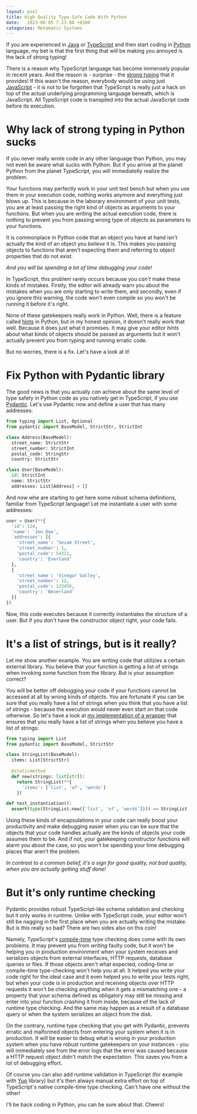 ```yaml
---
layout: post
title: High Quality Type-Safe Code With Python
date:   2023-06-05 7.23.00 +0300
categories: Metamatic Systems
---
```


If you are experienced in [Java](https://en.wikipedia.org/wiki/Java_%28programming_language%29) or 
[TypeScript](https://en.wikipedia.org/wiki/TypeScript) and then start coding
in [Python](https://en.wikipedia.org/wiki/Python_%28programming_language_%28) language, my bet is that the first thing that will be making
you annoyed is the lack of strong typing!

There is a reason why TypeScript language has become immensely popular
in recent years. And the reason is - surprise - the [strong typing](https://en.wikipedia.org/wiki/Strong_and_weak_typing) that it 
provides! If this wasn't the reason, everybody would be using just [JavaScript](https://en.wikipedia.org/wiki/JavaScript) -
it is not to be forgotten that TypeScript is really just a hack
on top of the actual underlying programming language beneath, which is JavaScript.
All TypeScript code is transpiled into the actual JavaScript code before its execution.

# Why lack of strong typing in Python sucks

If you never really wrote code in any other language than Python,
you may not even be aware what sucks with Python. But if you arrive at the planet
Python from the planet TypeScript, you will immediatelly realize the problem.

Your functions may perfectly work in your unit test bench but when you
use them in your execution code, nothing works anymore and everything just
blows up. This is because in the laborary environment of your unit tests,
you are at least passing the right kind of objects as arguments to 
your functions. But when you are writing the actual execution code, 
there is nothing to prevent you from passing wrong type of objects as
parameters to your functions. 

It is commonplace in Python code that an object you have at hand isn't actually 
the kind of an object you *believe* it is. This makes you passing objects 
to functions that aren't expecting them and referring to object properties that do not exist. 

*And you will be spending a lot of time debugging your code!*

In TypeScript, this problem rarely occurs because you *can't* make these kinds of mistakes. Firstly, the editor
will already warn you about the mistakes when you are only starting to write
them, and secondly, even if you ignore this warning, the code won't even 
compile so you won't be running it before it's right. 

None of these gatekeepers really work in Python. Well, there is a feature
called [hints](https://docs.python.org/3/library/typing.html) in Python, 
but in my honest opinion, it doesn't really work that well. Because
it does just what it promises. It may give your editor *hints* about
what kinds of objects should be passed as arguments but it won't actually prevent
you from typing and running erratic code.  

But no worries, there is a fix. Let's have a look at it!

# Fix Python with Pydantic library

The good news is that you actually *can* achieve about the same level
of type safety in Python code as you natively get in TypeScript, if you use
[Pydantic](https://pydantic.dev/). Let's use Pydantic now and define 
a user that has many addresses:

```python
from typing import List, Optional
from pydantic import BaseModel, StrictStr, StrictInt

class Address(BaseModel):
  street_name: StrictStr
  street_number: StrictInt
  postal_code: StringStr
  country: StrictStr

class User(BaseModel):
  id: StrictInt
  name: StrictStr
  addresses: List[Address] = []
```

And *now* whe are starting to get here some robust schema definitions,
familiar from TypeScript language! Let me instantiate a user with 
some addresses:

```python
user = User(**{
  'id': 124,
  'name': 'Jon Doe',
  'addresses': [{
    'street_name': 'Sesam Street',
    'street_number': 1,
    'postal_code': 54321,
    'country': 'Everland'
  },
  {
    'street_name': 'Vinegar Valley',
    'street_number': 12,
    'postal_code': 123456,
    'country': 'Neverland'
  }]
})
```

Now, this code executes because it correctly instantiates the structure
of a user. But if you don't have the constructor object right, your
code fails.

# It's a list of strings, but is it really?

Let me show another example. You are writing code that utilizies a certain
external library. You believe that your function is getting a list of strings
when invoking some function from the library. But is your assumption correct?

You will be better off debugging your code if your functions cannot be accessed
at all by wrong kinds of objects.  You are fortunate if you can be sure
that you really have a list of strings when you think that you have a list of strings - 
because the execution would never even start on that code otherwise. So let's have a look at [my
implementation of a wrapper](https://github.com/develprr/gensim-utility/blob/main/src/stringlist.py) 
that ensures that you really have a list of strings when you believe you have a list of strings:

```python
from typing import List
from pydantic import BaseModel, StrictStr

class StringList(BaseModel):
  items: List[StrictStr]
  
  @staticmethod
  def new(strings: list[str]):
    return StringList(**{
      'items': ['list', 'of', 'words']
    })

def test_instantiation():
  assert(type(StringList.new(['list', 'of', 'words']))) == StringList
```

Using these kinds of encapsulations in your code can really boost your 
productivity and make debugging easier when you can be sure that the 
objects that your code handles actually are the kinds of objects your 
code assumes them to be. And if not, your gatekeeping constructor functions
will alarm you about the case, so you won't be spending your time debugging
places thar aren't the problem.

*In contrast to a common belief, it's a sign for good quality,
not bad quality, when you are actually getting stuff done!*

# But it's only runtime checking

Pydantic provides robust TypeScript-like schema validation and checking
but it only works in runtime. Unlike with TypeScript code, your editor won't still be nagging in 
the first place when you are actually writing the mistake. But is this really so 
bad? There are two sides also on this coin!

Namely, TypeScript's [compile-time](https://en.wikipedia.org/wiki/Compile_time) 
type checking does come with its own problems. It may prevent you
from *writing* faulty code, but it won't be helping you in production environment
when your system receives and serializes objects from external interfaces,
HTTP requests, database queries or files. If those objects aren't
what expected, coding-time or compile-time type-checking won't help you
at all. It helped you write your code right for the ideal case and
it even helped you to write your tests right, but when your code is in 
production and receiving objects over HTTP requests it won't be checking 
anything when it gets a mismatching one - a property that your schema 
defined as obligatory may still be missing and enter into your function
crashing it from inside, because of the lack of runtime type checking. And 
the same may happen as a result of a database query or when the system serializes
an object from the disk. 

On the contrary, runtime type checking that you get with Pydantic, 
prevents erratic and malformed objects from entering your system when it is in production. 
It will be easier to debug what is wrong in your production system when you have robust
runtime gatekeepers on your instances - you will immediately see from 
the error logs that the error was caused because a HTTP request object
didn't match the expectation. This saves you from a lot of debugging effort.

Of course you can also add runtime validation in TypeScript (for example
with [Yup](https://www.npmjs.com/package/yup) library) but it's then 
always manual extra effort on top of TypeScript's native compile-time type
checking. Can't have one without the other!


I'll be back coding in Python, you can be sure about that. Cheers!
